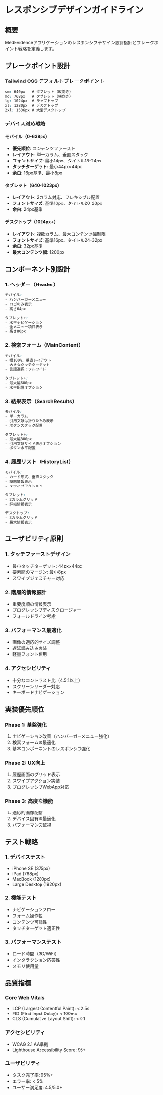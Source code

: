# レスポンシブデザインガイドライン

## 概要

MedEvidenceアプリケーションのレスポンシブデザイン設計指針とブレークポイント戦略を定義します。

## ブレークポイント設計

### Tailwind CSS デフォルトブレークポイント

```css
sm: 640px   # タブレット（縦向き）
md: 768px   # タブレット（横向き）
lg: 1024px  # ラップトップ
xl: 1280px  # デスクトップ
2xl: 1536px # 大型デスクトップ
```

### デバイス対応戦略

#### モバイル（0-639px）

- **優先順位**: コンテンツファースト
- **レイアウト**: 単一カラム、垂直スタック
- **フォントサイズ**: 最小14px、タイトル18-24px
- **タッチターゲット**: 最小44px×44px
- **余白**: 16px基準、最小8px

#### タブレット（640-1023px）

- **レイアウト**: 2カラム対応、フレキシブル配置
- **フォントサイズ**: 基準16px、タイトル20-28px
- **余白**: 24px基準

#### デスクトップ（1024px+）

- **レイアウト**: 複数カラム、最大コンテンツ幅制限
- **フォントサイズ**: 基準16px、タイトル24-32px
- **余白**: 32px基準
- **最大コンテンツ幅**: 1200px

## コンポーネント別設計

### 1. ヘッダー（Header）

```scss
モバイル:
- ハンバーガーメニュー
- ロゴのみ表示
- 高さ64px

タブレット+:
- 水平ナビゲーション
- 全メニュー項目表示
- 高さ80px
```

### 2. 検索フォーム（MainContent）

```scss
モバイル:
- 幅100%、垂直レイアウト
- 大きなタッチターゲット
- 言語選択：フルワイド

タブレット+:
- 最大幅600px
- 水平配置オプション
```

### 3. 結果表示（SearchResults）

```scss
モバイル:
- 単一カラム
- 引用文献は折りたたみ表示
- ボタンスタック配置

タブレット+:
- 最大幅800px
- 引用文献サイド表示オプション
- ボタン水平配置
```

### 4. 履歴リスト（HistoryList）

```scss
モバイル:
- カード形式、垂直スタック
- 簡略情報表示
- スワイプアクション

タブレット:
- 2カラムグリッド
- 詳細情報表示

デスクトップ:
- 3カラムグリッド
- 最大情報表示
```

## ユーザビリティ原則

### 1. タッチファーストデザイン

- 最小タッチターゲット: 44px×44px
- 要素間のマージン: 最小8px
- スワイプジェスチャー対応

### 2. 階層的情報設計

- 重要度順の情報表示
- プログレッシブディスクロージャー
- フォールドライン考慮

### 3. パフォーマンス最適化

- 画像の適応的サイズ調整
- 遅延読み込み実装
- 軽量フォント使用

### 4. アクセシビリティ

- 十分なコントラスト比（4.5:1以上）
- スクリーンリーダー対応
- キーボードナビゲーション

## 実装優先順位

### Phase 1: 基盤強化

1. ナビゲーション改善（ハンバーガーメニュー強化）
2. 検索フォームの最適化
3. 基本コンポーネントのレスポンシブ強化

### Phase 2: UX向上

1. 履歴画面のグリッド表示
2. スワイプアクション実装
3. プログレッシブWebApp対応

### Phase 3: 高度な機能

1. 適応的画像配信
2. デバイス固有の最適化
3. パフォーマンス監視

## テスト戦略

### 1. デバイステスト

- iPhone SE (375px)
- iPad (768px)
- MacBook (1280px)
- Large Desktop (1920px)

### 2. 機能テスト

- ナビゲーションフロー
- フォーム操作性
- コンテンツ可読性
- タッチターゲット適正性

### 3. パフォーマンステスト

- ロード時間（3G/WiFi）
- インタラクション応答性
- メモリ使用量

## 品質指標

### Core Web Vitals

- LCP (Largest Contentful Paint): < 2.5s
- FID (First Input Delay): < 100ms
- CLS (Cumulative Layout Shift): < 0.1

### アクセシビリティ

- WCAG 2.1 AA準拠
- Lighthouse Accessibility Score: 95+

### ユーザビリティ

- タスク完了率: 95%+
- エラー率: < 5%
- ユーザー満足度: 4.5/5.0+
